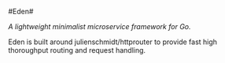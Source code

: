 #Eden#

*A lightweight minimalist microservice framework for Go.*

Eden is built around julienschmidt/httprouter to provide fast high thoroughput routing and request handling.

